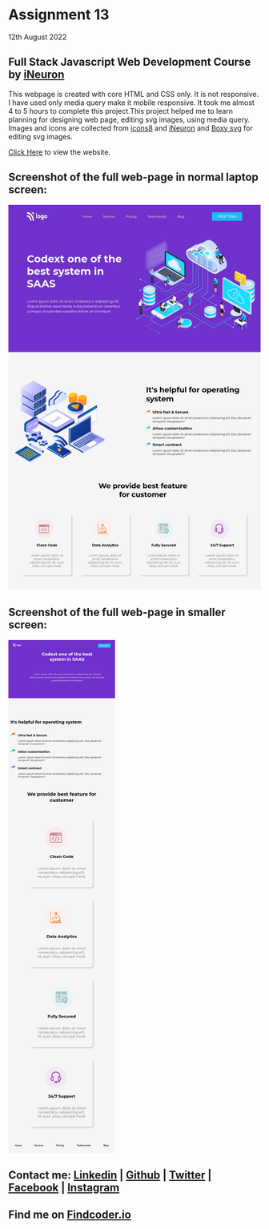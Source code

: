# Assignment 13
12th August 2022
## Full Stack Javascript Web Development Course by [iNeuron](https://ineuron.ai/)

This webpage is created with core HTML and CSS only. It is not responsive. I have used only media query make it mobile responsive. It took me almost 4 to 5 hours to complete this project.This project helped me to learn planning for designing web page, editing svg images, using media query. Images and icons are collected from [icons8](https://icons8.com/) and [iNeuron](https://ineuron.ai/) and [Boxy svg](https://boxy-svg.com/app) for editing svg images.

[Click Here](https://fsjs-assignment13.netlify.app/) to view the website.

## Screenshot of the full web-page in normal laptop screen:

![Full website](./images/full-ss.png)

## Screenshot of the full web-page in smaller screen:

![responsive ss](./images/mobile.png)

## Contact me: [Linkedin](https://www.linkedin.com/in/subham-dutta-8670b8178/) | [Github](https://github.com/Sduttt) | [Twitter](https://twitter.com/Subhamd88404337) | [Facebook](https://www.facebook.com/profile.php?id=100073951804006) | [Instagram](https://www.instagram.com/its_subham_dutta/)

## Find me on [Findcoder.io](https://www.findcoder.io/u/sdutta)